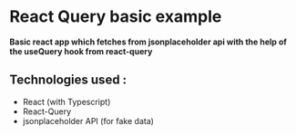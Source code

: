 # React Query basic example

**Basic react app which fetches from jsonplaceholder api
with the help of the useQuery hook from react-query**

## Technologies used :

- React (with Typescript)
- React-Query
- jsonplaceholder API (for fake data)

